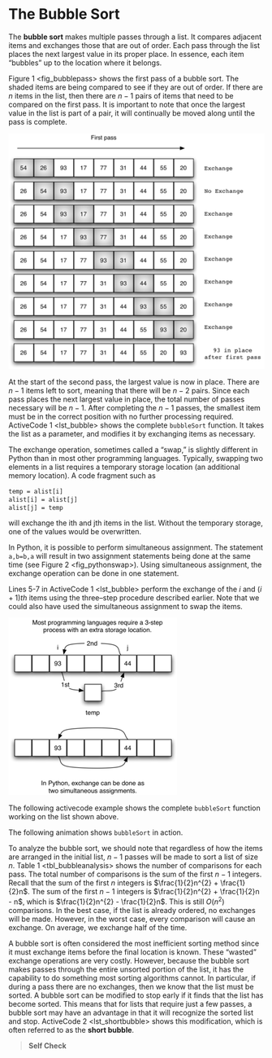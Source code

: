 The Bubble Sort
===============

The **bubble sort** makes multiple passes through a list. It compares
adjacent items and exchanges those that are out of order. Each pass
through the list places the next largest value in its proper place. In
essence, each item “bubbles” up to the location where it belongs.

Figure 1 &lt;fig\_bubblepass&gt; shows the first pass of a bubble sort.
The shaded items are being compared to see if they are out of order. If
there are *n* items in the list, then there are $n-1$ pairs of items
that need to be compared on the first pass. It is important to note that
once the largest value in the list is part of a pair, it will
continually be moved along until the pass is complete.

![Figure 1: `bubbleSort`: The First Pass](Figures/bubblepass.png)

At the start of the second pass, the largest value is now in place.
There are $n-1$ items left to sort, meaning that there will be $n-2$
pairs. Since each pass places the next largest value in place, the total
number of passes necessary will be $n-1$. After completing the $n-1$
passes, the smallest item must be in the correct position with no
further processing required. ActiveCode 1 &lt;lst\_bubble&gt; shows the
complete `bubbleSort` function. It takes the list as a parameter, and
modifies it by exchanging items as necessary.

The exchange operation, sometimes called a “swap,” is slightly different
in Python than in most other programming languages. Typically, swapping
two elements in a list requires a temporary storage location (an
additional memory location). A code fragment such as

    temp = alist[i]
    alist[i] = alist[j]
    alist[j] = temp

will exchange the ith and jth items in the list. Without the temporary
storage, one of the values would be overwritten.

In Python, it is possible to perform simultaneous assignment. The
statement `a,b=b,a` will result in two assignment statements being done
at the same time (see Figure 2 &lt;fig\_pythonswap&gt;). Using
simultaneous assignment, the exchange operation can be done in one
statement.

Lines 5-7 in ActiveCode 1 &lt;lst\_bubble&gt; perform the exchange of
the $i$ and $(i+1)th$ items using the three–step procedure described
earlier. Note that we could also have used the simultaneous assignment
to swap the items.

![Figure 2: Exchanging Two Values in Python](Figures/swap.png)

The following activecode example shows the complete `bubbleSort`
function working on the list shown above.

The following animation shows `bubbleSort` in action.

To analyze the bubble sort, we should note that regardless of how the
items are arranged in the initial list, $n-1$ passes will be made to
sort a list of size *n*. Table 1 &lt;tbl\_bubbleanalysis&gt; shows the
number of comparisons for each pass. The total number of comparisons is
the sum of the first $n-1$ integers. Recall that the sum of the first
*n* integers is $\frac{1}{2}n^{2} + \frac{1}{2}n$. The sum of the first
$n-1$ integers is $\frac{1}{2}n^{2} + \frac{1}{2}n - n$, which is
$\frac{1}{2}n^{2} - \frac{1}{2}n$. This is still $O(n^{2})$ comparisons.
In the best case, if the list is already ordered, no exchanges will be
made. However, in the worst case, every comparison will cause an
exchange. On average, we exchange half of the time.

A bubble sort is often considered the most inefficient sorting method
since it must exchange items before the final location is known. These
“wasted” exchange operations are very costly. However, because the
bubble sort makes passes through the entire unsorted portion of the
list, it has the capability to do something most sorting algorithms
cannot. In particular, if during a pass there are no exchanges, then we
know that the list must be sorted. A bubble sort can be modified to stop
early if it finds that the list has become sorted. This means that for
lists that require just a few passes, a bubble sort may have an
advantage in that it will recognize the sorted list and stop.
ActiveCode 2 &lt;lst\_shortbubble&gt; shows this modification, which is
often referred to as the **short bubble**.

> **Self Check**
